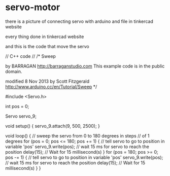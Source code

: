 # servo-motor

there is a picture of connecting servo with arduino
and file in tinkercad website

every thing done in tinkercad website


and this is the code that move the servo

// C++ code
//
/*
  Sweep

  by BARRAGAN <http://barraganstudio.com>
  This example code is in the public domain.

  modified 8 Nov 2013  by Scott Fitzgerald
  http://www.arduino.cc/en/Tutorial/Sweep
*/

#include <Servo.h>

int pos = 0;

Servo servo_9;

void setup()
{
  servo_9.attach(9, 500, 2500);
}

void loop()
{
  // sweep the servo from 0 to 180 degrees in steps
  // of 1 degrees
  for (pos = 0; pos <= 180; pos += 1) {
    // tell servo to go to position in variable 'pos'
    servo_9.write(pos);
    // wait 15 ms for servo to reach the position
    delay(15); // Wait for 15 millisecond(s)
  }
  for (pos = 180; pos >= 0; pos -= 1) {
    // tell servo to go to position in variable 'pos'
    servo_9.write(pos);
    // wait 15 ms for servo to reach the position
    delay(15); // Wait for 15 millisecond(s)
  }
}
